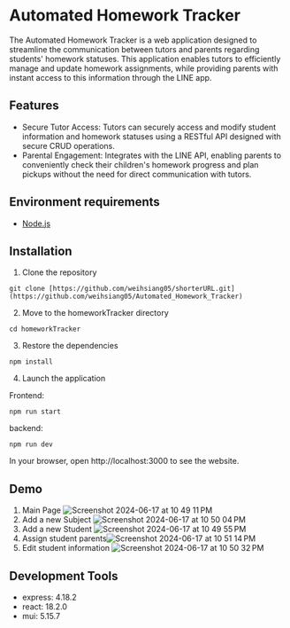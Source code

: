 # Automated Homework Tracker
The Automated Homework Tracker is a web application designed to streamline the communication between tutors and parents regarding students' homework statuses. This application enables tutors to efficiently manage and update homework assignments, while providing parents with instant access to this information through the LINE app.

## Features
- Secure Tutor Access: Tutors can securely access and modify student information and homework statuses using a RESTful API designed with secure CRUD operations.
- Parental Engagement: Integrates with the LINE API, enabling parents to conveniently check their children's homework progress and plan pickups without the need for direct communication with tutors.

## Environment requirements
- [Node.js](https://nodejs.org/en)

## Installation
1. Clone the repository
```
git clone [https://github.com/weihsiang05/shorterURL.git](https://github.com/weihsiang05/Automated_Homework_Tracker)
```
2. Move to the homeworkTracker directory

```
cd homeworkTracker
```
3. Restore the dependencies

```
npm install
```
4. Launch the application

Frontend:
```
npm run start
```
backend:
```
npm run dev
```
In your browser, open http://localhost:3000 to see the website.

## Demo
1. Main Page
![Screenshot 2024-06-17 at 10 49 11 PM](https://github.com/weihsiang05/Automated_Homework_Tracker/assets/142484249/6b672857-72bc-4b04-a8ea-2587dd73e4f0)
2. Add a new Subject
![Screenshot 2024-06-17 at 10 50 04 PM](https://github.com/weihsiang05/Automated_Homework_Tracker/assets/142484249/24b8f8e6-321c-4cdf-9d07-480740af039e)
3. Add a new Student
![Screenshot 2024-06-17 at 10 49 55 PM](https://github.com/weihsiang05/Automated_Homework_Tracker/assets/142484249/af225ffd-d052-4c65-be1a-b151157c1b48)
4. Assign student parents![Screenshot 2024-06-17 at 10 51 14 PM](https://github.com/weihsiang05/Automated_Homework_Tracker/assets/142484249/81e42cc9-1854-4e63-8144-4692bba37bd6)
5. Edit student information
![Screenshot 2024-06-17 at 10 50 32 PM](https://github.com/weihsiang05/Automated_Homework_Tracker/assets/142484249/1b860a24-ab22-4e62-849f-9588cf04fc5d)

## Development Tools
- express: 4.18.2
- react: 18.2.0
- mui: 5.15.7
